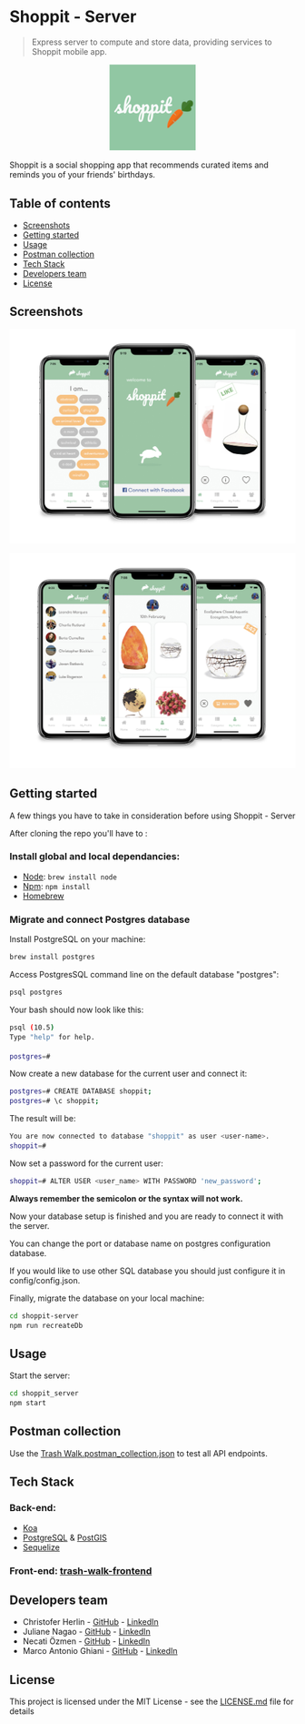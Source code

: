 # Shoppit - Server

> Express server to compute and store data, providing services to Shoppit mobile app.

<p align="center">
  <img src="./assets/logo.png" width="30%">
</p> 



Shoppit is a social shopping app that recommends curated items and reminds you of your friends' birthdays. 

## Table of contents

- [Screenshots](#screenshots)
- [Getting started](#getting-started)
- [Usage](#usage)
- [Postman collection](#postman-collection)
- [Tech Stack](#tech-stack)
- [Developers team](#developers-team)
- [License](#license)

## Screenshots

<p align="center">
  <img src="./assets/first.jpg" />
</p>

<p align="center">
  <img src="./assets/second.jpg" />
</p>



## Getting started

A few things you have to take in consideration before using Shoppit - Server

After cloning the repo you'll have to :

### Install global and local dependancies:

- [Node](https://nodejs.org/en/): `brew install node`
- [Npm](https://www.npmjs.com/): `npm install`
- [Homebrew](https://brew.sh/) 

### Migrate and connect Postgres database

Install PostgreSQL on your machine:

```bash
brew install postgres
```

Access PostgresSQL command line on the default database "postgres":

```bash
psql postgres
```

Your bash should now look like this:

```bash
psql (10.5)
Type "help" for help.

postgres=#
```

Now create a new database for the current user and connect it:

```bash
postgres=# CREATE DATABASE shoppit;
postgres=# \c shoppit;
```

The result will be:

```bash
You are now connected to database "shoppit" as user <user-name>.
shoppit=#
```

Now set a password for the current user:

```bash
shoppit=# ALTER USER <user_name> WITH PASSWORD 'new_password';
```

**Always remember the semicolon or the syntax will not work.**

Now your database setup is finished and you are ready to connect it with the server.

You can change the port or database name on postgres configuration database.

If you would like to use other SQL database you should just configure it in config/config.json.

Finally, migrate the database on your local machine:

```bash
cd shoppit-server
npm run recreateDb
```

## Usage

Start the server:

```bash
cd shoppit_server
npm start
```

## Postman collection

Use the [Trash Walk.postman_collection.json](https://github.com/cherlin/trash-walk-backend/blob/develop/Trash-Walk.postman_collection.json) to test all API endpoints.

## Tech Stack

### Back-end:

- [Koa](https://koajs.com/)
- [PostgreSQL](https://www.postgresql.org/) & [PostGIS](https://postgis.net/)
- [Sequelize](http://docs.sequelizejs.com/)

### Front-end: [trash-walk-frontend](https://github.com/cherlin/trash-walk-frontend)

## Developers team

- Christofer Herlin - [GitHub](https://github.com/cherlin) - [LinkedIn](https://www.linkedin.com/in/cherl/)
- Juliane Nagao - [GitHub](https://github.com/junagao) - [LinkedIn](https://www.linkedin.com/in/junagao/)
- Necati Özmen - [GitHub](https://github.com/necatiozmen) - [LinkedIn](https://www.linkedin.com/in/necatiozmen/)
- Marco Antonio Ghiani - [GitHub](https://github.com/marcoantonioghiani01) - [LinkedIn](https://www.linkedin.com/in/marcoantonioghiani/)

## License

This project is licensed under the MIT License - see the [LICENSE.md](https://github.com/cherlin/trash-walk-backend/blob/develop/LICENSE) file for details